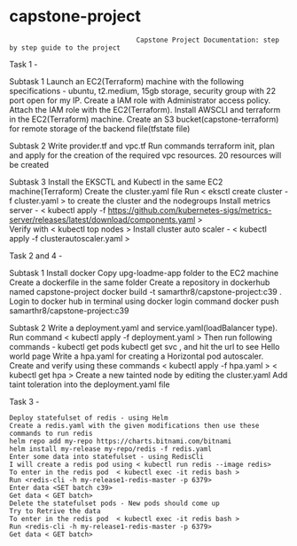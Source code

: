 # capstone-project

                                    Capstone Project Documentation: step by step guide to the project 


Task 1 - 

  Subtask 1
    Launch an EC2(Terraform) machine with the following specifications - ubuntu, t2.medium, 15gb storage, security group with 22 port open for my IP.
    Create a IAM role with Administrator access policy.
    Attach the IAM role with the EC2(Terraform).
    Install AWSCLI and terraform in the EC2(Terraform) machine.
    Create an S3 bucket(capstone-terraform) for remote storage of the backend file(tfstate file)

  Subtask 2
    Write provider.tf and vpc.tf 
    Run commands terraform init, plan and apply for the creation of the required vpc resources.
    20 resources will be created

  Subtask 3
    Install the EKSCTL and Kubectl in the same EC2 machine(Terraform)
    Create the cluster.yaml file 
    Run < eksctl create cluster -f cluster.yaml > to create the cluster and the nodegroups
    Install metrics server - 
      < kubectl apply -f https://github.com/kubernetes-sigs/metrics-server/releases/latest/download/components.yaml >  
    Verify with < kubectl top nodes >
    Install cluster auto scaler - 
      < kubectl apply -f clusterautoscaler.yaml >



Task 2 and 4 - 

  Subtask 1
    Install docker
    Copy upg-loadme-app folder to the EC2 machine
    Create a dockerfile in the same folder
    Create a repository in dockerhub named capstone-project
    docker build -t samarthr8/capstone-project:c39 .
    Login to docker hub in terminal using docker login command 
    docker push samarthr8/capstone-project:c39

  Subtask 2 
    Write a deployment.yaml and service.yaml(loadBalancer type).
    Run command < kubectl apply -f deployment.yaml >
    Then run following commands -
      kubectl get pods
      kubectl get svc , and hit the url to see Hello world page
    Write a hpa.yaml for creating a Horizontal pod autoscaler.
    Create and verify using these commands
      < kubectl apply -f hpa.yaml > 
      < kubectl get hpa >
    Create a new tainted node by editing the cluster.yaml
    Add taint toleration into the deployment.yaml file



Task 3 -

    Deploy statefulset of redis - using Helm
    Create a redis.yaml with the given modifications then use these commands to run redis
    helm repo add my-repo https://charts.bitnami.com/bitnami
    helm install my-release my-repo/redis -f redis.yaml
    Enter some data into statefulset - using RedisCli
    I will create a redis pod using < kubectl run redis --image redis>
    To enter in the redis pod  < kubectl exec -it redis bash >
    Run <redis-cli -h my-release1-redis-master -p 6379>
    Enter data <SET batch c39>
    Get data < GET batch>
    Delete the statefulset pods - New pods should come up
    Try to Retrive the data
    To enter in the redis pod  < kubectl exec -it redis bash >
    Run <redis-cli -h my-release1-redis-master -p 6379>
    Get data < GET batch>
